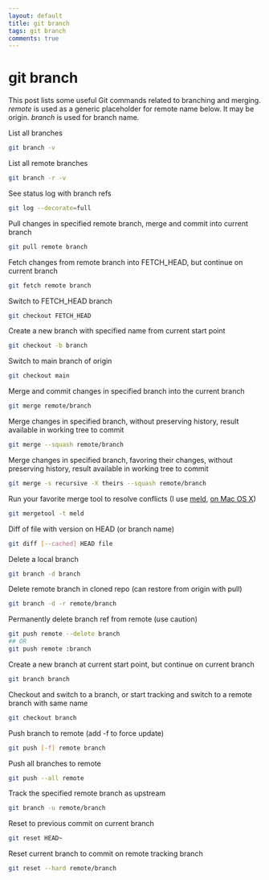 ```yaml
---
layout: default
title: git branch
tags: git branch
comments: true
---
```

# git branch

This post lists some useful Git commands related to branching and merging. _remote_ is used as a generic placeholder for remote name below. It may be origin. _branch_ is used for branch name.

List all branches

```bash
git branch -v
```

List all remote branches

```bash
git branch -r -v
```

See status log with branch refs

```bash
git log --decorate=full
```

Pull changes in specified remote branch, merge and commit into current branch

```bash
git pull remote branch
```

Fetch changes from remote branch into FETCH_HEAD, but continue on current branch

```bash
git fetch remote branch
```

Switch to FETCH_HEAD branch

```bash
git checkout FETCH_HEAD
```

Create a new branch with specified name from current start point

```bash
git checkout -b branch
```

Switch to main branch of origin

```bash
git checkout main
```

Merge and commit changes in specified branch into the current branch

```bash
git merge remote/branch
```

Merge changes in specified branch, without preserving history, result available in working tree to commit

```bash
git merge --squash remote/branch
```

Merge changes in specified branch, favoring their changes, without preserving history, result available in working tree to commit

```bash
git merge -s recursive -X theirs --squash remote/branch
```

Run your favorite merge tool to resolve conflicts (I use [meld](http://meldmerge.org/), [on Mac OS X](https://yousseb.github.io/meld/))

```bash
git mergetool -t meld
```

Diff of file with version on HEAD (or branch name)

```bash
git diff [--cached] HEAD file
```

Delete a local branch

```bash
git branch -d branch
```

Delete remote branch in cloned repo (can restore from origin with pull)

```bash
git branch -d -r remote/branch
```

Permanently delete branch ref from remote (use caution)

```bash
git push remote --delete branch
## OR
git push remote :branch
```

Create a new branch at current start point, but continue on current branch

```bash
git branch branch
```

Checkout and switch to a branch, or start tracking and switch to a remote branch with same name

```bash
git checkout branch
```

Push branch to remote (add -f to force update)

```bash
git push [-f] remote branch
```

Push all branches to remote

```bash
git push --all remote
```

Track the specified remote branch as upstream

```bash
git branch -u remote/branch
```

Reset to previous commit on current branch

```bash
git reset HEAD~
```

Reset current branch to commit on remote tracking branch

```bash
git reset --hard remote/branch
```
